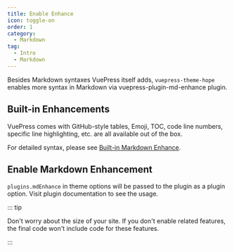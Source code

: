 ```yaml
---
title: Enable Enhance
icon: toggle-on
order: 1
category:
  - Markdown
tag:
  - Intro
  - Markdown
---
```


Besides Markdown syntaxes VuePress itself adds, `vuepress-theme-hope` enables more syntax in Markdown via <ProjectLink name="md-enhance">vuepress-plugin-md-enhance</ProjectLink> plugin.

<!-- more -->

## Built-in Enhancements

VuePress comes with GitHub-style tables, Emoji, TOC, code line numbers, specific line highlighting, etc. are all available out of the box.

For detailed syntax, please see [Built-in Markdown Enhance](../../cookbook/vuepress/markdown.md).

## Enable Markdown Enhancement

`plugins.mdEnhance` in theme options will be passed to the plugin as a plugin option. Visit <ProjectLink name="md-enhance">plugin documentation</ProjectLink> to see the usage.

::: tip

Don't worry about the size of your site. If you don't enable related features, the final code won't include code for these features.

:::
